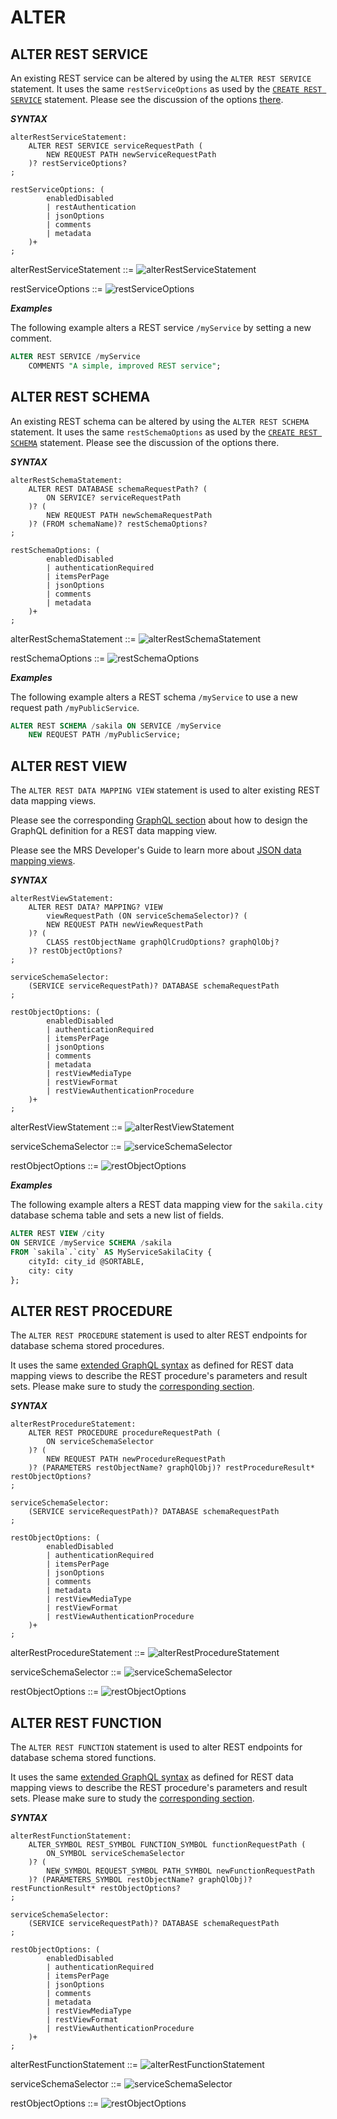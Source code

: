 <!-- Copyright (c) 2022, 2024, Oracle and/or its affiliates.

This program is free software; you can redistribute it and/or modify
it under the terms of the GNU General Public License, version 2.0,
as published by the Free Software Foundation.

This program is designed to work with certain software (including
but not limited to OpenSSL) that is licensed under separate terms, as
designated in a particular file or component or in included license
documentation.  The authors of MySQL hereby grant you an additional
permission to link the program and your derivative works with the
separately licensed software that they have either included with
the program or referenced in the documentation.

This program is distributed in the hope that it will be useful,  but
WITHOUT ANY WARRANTY; without even the implied warranty of
MERCHANTABILITY or FITNESS FOR A PARTICULAR PURPOSE.  See
the GNU General Public License, version 2.0, for more details.

You should have received a copy of the GNU General Public License
along with this program; if not, write to the Free Software Foundation, Inc.,
51 Franklin St, Fifth Floor, Boston, MA 02110-1301 USA -->

# ALTER

## ALTER REST SERVICE

An existing REST service can be altered by using the `ALTER REST SERVICE` statement. It uses the same `restServiceOptions` as used by the [`CREATE REST SERVICE`](#create-rest-service) statement. Please see the discussion of the options [there](#create-rest-service).

**_SYNTAX_**

```antlr
alterRestServiceStatement:
    ALTER REST SERVICE serviceRequestPath (
        NEW REQUEST PATH newServiceRequestPath
    )? restServiceOptions?
;

restServiceOptions: (
        enabledDisabled
        | restAuthentication
        | jsonOptions
        | comments
        | metadata
    )+
;
```

alterRestServiceStatement ::=
![alterRestServiceStatement](../../images/sql/alterRestServiceStatement.svg "alterRestServiceStatement")

restServiceOptions ::=
![restServiceOptions](../../images/sql/restServiceOptions.svg "restServiceOptions")

**_Examples_**

The following example alters a REST service `/myService` by setting a new comment.

```sql
ALTER REST SERVICE /myService
    COMMENTS "A simple, improved REST service";
```

## ALTER REST SCHEMA

An existing REST schema can be altered by using the `ALTER REST SCHEMA` statement. It uses the same `restSchemaOptions` as used by the [`CREATE REST SCHEMA`](#create-rest-schema) statement. Please see the discussion of the options there.

**_SYNTAX_**

```antlr
alterRestSchemaStatement:
    ALTER REST DATABASE schemaRequestPath? (
        ON SERVICE? serviceRequestPath
    )? (
        NEW REQUEST PATH newSchemaRequestPath
    )? (FROM schemaName)? restSchemaOptions?
;

restSchemaOptions: (
        enabledDisabled
        | authenticationRequired
        | itemsPerPage
        | jsonOptions
        | comments
        | metadata
    )+
;
```

alterRestSchemaStatement ::=
![alterRestSchemaStatement](../../images/sql/alterRestSchemaStatement.svg "alterRestSchemaStatement")

restSchemaOptions ::=
![restSchemaOptions](../../images/sql/restSchemaOptions.svg "restSchemaOptions")

**_Examples_**

The following example alters a REST schema `/myService` to use a new request path `/myPublicService`.

```sql
ALTER REST SCHEMA /sakila ON SERVICE /myService
    NEW REQUEST PATH /myPublicService;
```

## ALTER REST VIEW

The `ALTER REST DATA MAPPING VIEW` statement is used to alter existing REST data mapping views.

Please see the corresponding [GraphQL section](#defining-the-graphql-definition-for-a-rest-view) about how to design the GraphQL definition for a REST data mapping view.

Please see the MRS Developer's Guide to learn more about [JSON data mapping views](index.html#rest-views).

**_SYNTAX_**

```antlr
alterRestViewStatement:
    ALTER REST DATA? MAPPING? VIEW
        viewRequestPath (ON serviceSchemaSelector)? (
        NEW REQUEST PATH newViewRequestPath
    )? (
        CLASS restObjectName graphQlCrudOptions? graphQlObj?
    )? restObjectOptions?
;

serviceSchemaSelector:
    (SERVICE serviceRequestPath)? DATABASE schemaRequestPath
;

restObjectOptions: (
        enabledDisabled
        | authenticationRequired
        | itemsPerPage
        | jsonOptions
        | comments
        | metadata
        | restViewMediaType
        | restViewFormat
        | restViewAuthenticationProcedure
    )+
;
```

alterRestViewStatement ::=
![alterRestViewStatement](../../images/sql/alterRestViewStatement.svg "alterRestViewStatement")

serviceSchemaSelector ::=
![serviceSchemaSelector](../../images/sql/serviceSchemaSelector.svg "serviceSchemaSelector")

restObjectOptions ::=
![restObjectOptions](../../images/sql/restObjectOptions.svg "restObjectOptions")

**_Examples_**

The following example alters a REST data mapping view for the `sakila.city` database schema table and sets a new list of fields.

```sql
ALTER REST VIEW /city
ON SERVICE /myService SCHEMA /sakila
FROM `sakila`.`city` AS MyServiceSakilaCity {
    cityId: city_id @SORTABLE,
    city: city
};
```

## ALTER REST PROCEDURE

The `ALTER REST PROCEDURE` statement is used to alter REST endpoints for database schema stored procedures.

It uses the same [extended GraphQL syntax](#defining-the-graphql-definition-for-a-rest-view) as defined for REST data mapping views to describe the REST procedure's parameters and result sets. Please make sure to study the [corresponding section](#defining-the-graphql-definition-for-a-rest-view).

**_SYNTAX_**

```antlr
alterRestProcedureStatement:
    ALTER REST PROCEDURE procedureRequestPath (
        ON serviceSchemaSelector
    )? (
        NEW REQUEST PATH newProcedureRequestPath
    )? (PARAMETERS restObjectName? graphQlObj)? restProcedureResult* restObjectOptions?
;

serviceSchemaSelector:
    (SERVICE serviceRequestPath)? DATABASE schemaRequestPath
;

restObjectOptions: (
        enabledDisabled
        | authenticationRequired
        | itemsPerPage
        | jsonOptions
        | comments
        | metadata
        | restViewMediaType
        | restViewFormat
        | restViewAuthenticationProcedure
    )+
;
```

alterRestProcedureStatement ::=
![alterRestProcedureStatement](../../images/sql/alterRestProcedureStatement.svg "alterRestProcedureStatement")

serviceSchemaSelector ::=
![serviceSchemaSelector](../../images/sql/serviceSchemaSelector.svg "serviceSchemaSelector")

restObjectOptions ::=
![restObjectOptions](../../images/sql/restObjectOptions.svg "restObjectOptions")

## ALTER REST FUNCTION

The `ALTER REST FUNCTION` statement is used to alter REST endpoints for database schema stored functions.

It uses the same [extended GraphQL syntax](#defining-the-graphql-definition-for-a-rest-view) as defined for REST data mapping views to describe the REST procedure's parameters and result sets. Please make sure to study the [corresponding section](#defining-the-graphql-definition-for-a-rest-view).

**_SYNTAX_**

```antlr
alterRestFunctionStatement:
    ALTER_SYMBOL REST_SYMBOL FUNCTION_SYMBOL functionRequestPath (
        ON_SYMBOL serviceSchemaSelector
    )? (
        NEW_SYMBOL REQUEST_SYMBOL PATH_SYMBOL newFunctionRequestPath
    )? (PARAMETERS_SYMBOL restObjectName? graphQlObj)? restFunctionResult* restObjectOptions?
;

serviceSchemaSelector:
    (SERVICE serviceRequestPath)? DATABASE schemaRequestPath
;

restObjectOptions: (
        enabledDisabled
        | authenticationRequired
        | itemsPerPage
        | jsonOptions
        | comments
        | metadata
        | restViewMediaType
        | restViewFormat
        | restViewAuthenticationProcedure
    )+
;
```

alterRestFunctionStatement ::=
![alterRestFunctionStatement](../../images/sql/alterRestFunctionStatement.svg "alterRestFunctionStatement")

serviceSchemaSelector ::=
![serviceSchemaSelector](../../images/sql/serviceSchemaSelector.svg "serviceSchemaSelector")

restObjectOptions ::=
![restObjectOptions](../../images/sql/restObjectOptions.svg "restObjectOptions")
